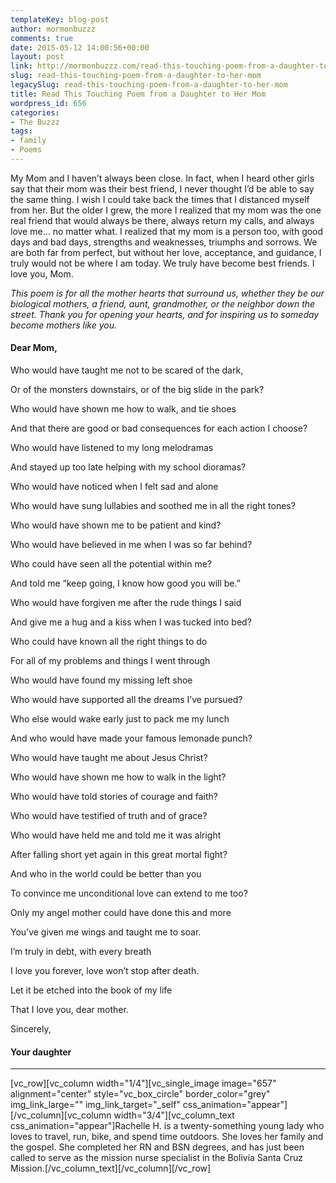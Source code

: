 ```yaml
---
templateKey: blog-post
author: mormonbuzzz
comments: true
date: 2015-05-12 14:00:56+00:00
layout: post
link: http://mormonbuzzz.com/read-this-touching-poem-from-a-daughter-to-her-mom/
slug: read-this-touching-poem-from-a-daughter-to-her-mom
legacySlug: read-this-touching-poem-from-a-daughter-to-her-mom
title: Read This Touching Poem from a Daughter to Her Mom
wordpress_id: 656
categories:
- The Buzzz
tags:
- family
- Poems
---
```


My Mom and I haven’t always been close. In fact, when I heard other girls say that their mom was their best friend, I never thought I’d be able to say the same thing. I wish I could take back the times that I distanced myself from her. But the older I grew, the more I realized that my mom was the one real friend that would always be there, always return my calls, and always love me… no matter what. I realized that my mom is a person too, with good days and bad days, strengths and weaknesses, triumphs and sorrows. We are both far from perfect, but without her love, acceptance, and guidance, I truly would not be where I am today. We truly have become best friends. I love you, Mom.

_This poem is for all the mother hearts that surround us, whether they be our biological mothers, a friend, aunt, grandmother, or the neighbor down the street. Thank you for opening your hearts, and for inspiring us to someday become mothers like you._




#### Dear Mom,




Who would have taught me not to be scared of the dark,

Or of the monsters downstairs, or of the big slide in the park?

Who would have shown me how to walk, and tie shoes

And that there are good or bad consequences for each action I choose?

Who would have listened to my long melodramas

And stayed up too late helping with my school dioramas?

Who would have noticed when I felt sad and alone

Who would have sung lullabies and soothed me in all the right tones?

Who would have shown me to be patient and kind?

Who would have believed in me when I was so far behind?

Who could have seen all the potential within me?

And told me “keep going, I know how good you will be.”

Who would have forgiven me after the rude things I said

And give me a hug and a kiss when I was tucked into bed?

Who could have known all the right things to do

For all of my problems and things I went through

Who would have found my missing left shoe

Who would have supported all the dreams I’ve pursued?

Who else would wake early just to pack me my lunch

And who would have made your famous lemonade punch?

Who would have taught me about Jesus Christ?

Who would have shown me how to walk in the light?

Who would have told stories of courage and faith?

Who would have testified of truth and of grace?

Who would have held me and told me it was alright

After falling short yet again in this great mortal fight?

And who in the world could be better than you

To convince me unconditional love can extend to me too?

Only my angel mother could have done this and more

You’ve given me wings and taught me to soar.

I’m truly in debt, with every breath

I love you forever, love won’t stop after death.

Let it be etched into the book of my life

That I love you, dear mother.

Sincerely,


#### Your daughter





* * *





[vc_row][vc_column width="1/4"][vc_single_image image="657" alignment="center" style="vc_box_circle" border_color="grey" img_link_large="" img_link_target="_self" css_animation="appear"][/vc_column][vc_column width="3/4"][vc_column_text css_animation="appear"]Rachelle H. is a twenty-something young lady who loves to travel, run, bike, and spend time outdoors. She loves her family and the gospel. She completed her RN and BSN degrees, and has just been called to serve as the mission nurse specialist in the Bolivia Santa Cruz Mission.[/vc_column_text][/vc_column][/vc_row]
